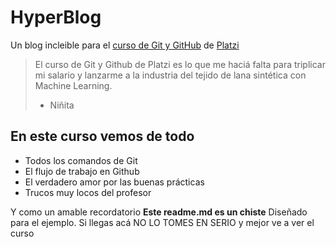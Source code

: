 # HyperBlog
Un blog incleible para el [curso de Git y GitHub](https://platzi.com/cursos/git-github/ "curso de Git y Github") de [Platzi](https://platzi.com/ "Platzi")
> El curso de Git y Github de Platzi es lo que me haciá falta para triplicar mi salario y lanzarme a la industria del tejido de lana sintética con Machine Learning.
> * Niñita

## En este curso vemos de todo
* Todos los comandos de Git
* El flujo de trabajo en Github
* El verdadero amor por las buenas prácticas
* Trucos muy locos del profesor

Y como un amable recordatorio **Este readme.md es un chiste** Diseñado para el ejemplo. Si llegas acá NO LO TOMES EN SERIO y mejor ve a ver el curso

